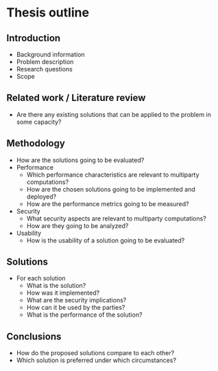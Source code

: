 # Thesis outline

## Introduction

- Background information
- Problem description
- Research questions
- Scope

## Related work / Literature review

- Are there any existing solutions that can be applied to the problem in some capacity?

## Methodology

- How are the solutions going to be evaluated?
- Performance
	- Which performance characteristics are relevant to multiparty computations?
	- How are the chosen solutions going to be implemented and deployed?
	- How are the performance metrics going to be measured?
- Security
	- What  security aspects are relevant to multiparty computations?
	- How are they going to be analyzed?
- Usability
	- How is the usability of a solution going to be evaluated? 

## Solutions

- For each solution
	- What is the solution?
	- How was it implemented?
	- What are the security implications?
	- How can it be used by the parties?
	- What is the performance of the solution?

## Conclusions

- How do the proposed solutions compare to each other?
- Which solution is preferred under which circumstances?
